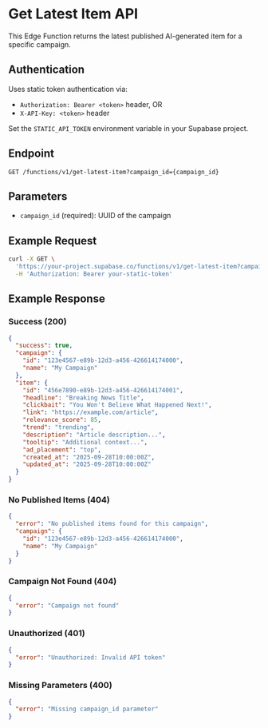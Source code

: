 # Get Latest Item API

This Edge Function returns the latest published AI-generated item for a specific campaign.

## Authentication

Uses static token authentication via:
- `Authorization: Bearer <token>` header, OR  
- `X-API-Key: <token>` header

Set the `STATIC_API_TOKEN` environment variable in your Supabase project.

## Endpoint

```
GET /functions/v1/get-latest-item?campaign_id={campaign_id}
```

## Parameters

- `campaign_id` (required): UUID of the campaign

## Example Request

```bash
curl -X GET \
  'https://your-project.supabase.co/functions/v1/get-latest-item?campaign_id=123e4567-e89b-12d3-a456-426614174000' \
  -H 'Authorization: Bearer your-static-token'
```

## Example Response

### Success (200)
```json
{
  "success": true,
  "campaign": {
    "id": "123e4567-e89b-12d3-a456-426614174000",
    "name": "My Campaign"
  },
  "item": {
    "id": "456e7890-e89b-12d3-a456-426614174001", 
    "headline": "Breaking News Title",
    "clickbait": "You Won't Believe What Happened Next!",
    "link": "https://example.com/article",
    "relevance_score": 85,
    "trend": "trending",
    "description": "Article description...",
    "tooltip": "Additional context...",
    "ad_placement": "top",
    "created_at": "2025-09-28T10:00:00Z",
    "updated_at": "2025-09-28T10:00:00Z"
  }
}
```

### No Published Items (404)
```json
{
  "error": "No published items found for this campaign",
  "campaign": {
    "id": "123e4567-e89b-12d3-a456-426614174000",
    "name": "My Campaign"
  }
}
```

### Campaign Not Found (404)
```json
{
  "error": "Campaign not found"
}
```

### Unauthorized (401)
```json
{
  "error": "Unauthorized: Invalid API token"
}
```

### Missing Parameters (400)
```json
{
  "error": "Missing campaign_id parameter"
}
```